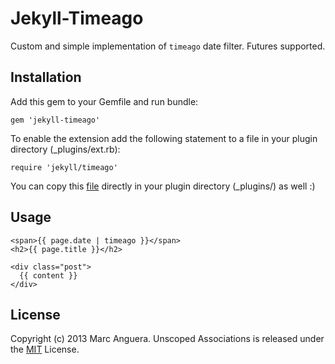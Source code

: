 Jekyll-Timeago
==============
Custom and simple implementation of `timeago` date filter. Futures supported.

## Installation
Add this gem to your Gemfile and run bundle:
```
gem 'jekyll-timeago'
```
To enable the extension add the following statement to a file in your plugin directory (_plugins/ext.rb):
```
require 'jekyll/timeago'
```
You can copy this [file](https://github.com/markets/jekyll-timeago/blob/master/lib/jekyll/timeago.rb) directly in your plugin directory (_plugins/) as well :)

## Usage
```
<span>{{ page.date | timeago }}</span>
<h2>{{ page.title }}</h2>

<div class="post">
  {{ content }}
</div>
```

## License
Copyright (c) 2013 Marc Anguera. Unscoped Associations is released under the [MIT](http://opensource.org/licenses/MIT) License.